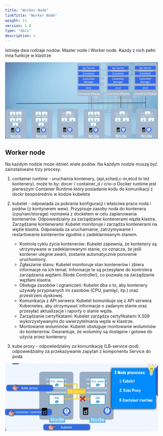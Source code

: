 ```yaml
---
title: "Worker Node"
linkTitle: "Worker Node"
weight: 11
version: 1.0
type: "docs"
description: >
---
```


Istnieje dwa rodzaje nodów.
Master node i Worker node. Kazdy z nich pełni inna funkcje w klastrze

![nods](../02-architecture/architecture.png)

## Worker node

Na każdym nodzie może istnieć wiele podów.
Na każdym nodzie muszą być zainstalowane trzy procesy:

1. container runtime -  uruchamia kontenery, (api,sched,c-m,etcd to też kontenery), może to by: docer / container_d / crio-o
Docker runtime jest pierwszym Container Runtime który posiadanie kodu do komunikacji z dockr bezpośrednio w kodzie kubeleta

2. kubelet - odpowiada za pobranie konfiguracji i właściwa prace noda i podów (z kontynerem wew). Przypisuje zasoby noda do kontenera (cpu/ram/storage)
rozmawia z docketem w celu zaplanowania kontenerów. Odpowiedzialny za zarządzanie kontenerami węzła klastra.
    Zarządzanie kontenerami: Kubelet monitoruje i zarządza kontenerami na węźle klastra. Odpowiada za uruchamianie, zatrzymywanie i restartowanie kontenerów zgodnie z zadeklarowanym stanem.

    - Kontrola cyklu życia kontenerów: Kubelet zapewnia, że kontenery są utrzymywane w zadeklarowanym stanie, co oznacza, że jeśli kontener ulegnie awarii, zostanie automatycznie ponownie uruchomiony.
    - Zgłaszanie stanu: Kubelet monitoruje stan kontenerów i zbiera informacje na ich temat. Informacje te są przesyłane do kontrolera zarządzania węzłami (Node Controller), co pozwala na zarządzanie węzłami klastra.
    - Obsługa zasobów i ograniczeń: Kubelet dba o to, aby kontenery używały przypisanych im zasobów (CPU, pamięć, itp.) oraz przestrzeni dyskowej.
    - Komunikacja z API serwera: Kubelet komunikuje się z API serwera Kubernetes, aby otrzymywać informacje o zadanym stanie oraz przesyłać aktualizacje i raporty o stanie węzła.
    - Zarządzanie certyfikatami: Kubelet zarządza certyfikatami X.509 wykorzystywanymi do uwierzytelniania węzła w klastrze.
    - Montowanie woluminów: Kubelet obsługuje montowanie woluminów do kontenerów. Gwarantuje, że woluminy są dostępne i gotowe do użycia przez kontenery.

3. kube proxy - odpowiedzialny za komunikację (LB-service-pod). odpowiedzialny za przekazywanie zapytań z komponentu Service do poda

![process](../02-architecture/process.png)
